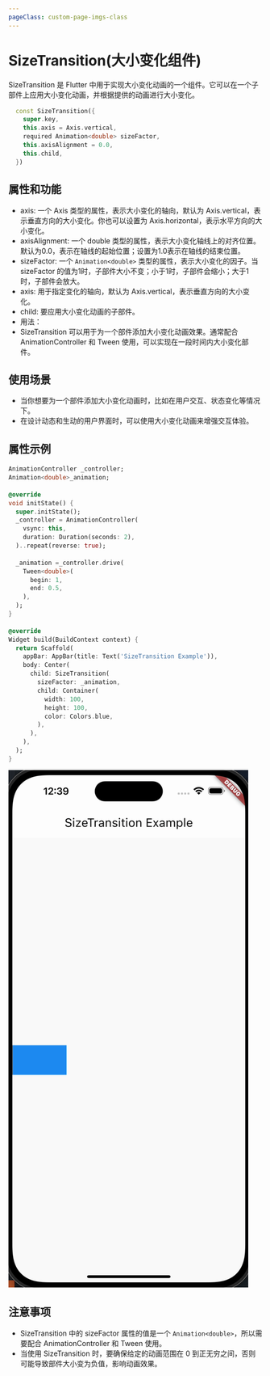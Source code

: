 ```yaml
---
pageClass: custom-page-imgs-class
---
```


# SizeTransition(大小变化组件)

SizeTransition 是 Flutter 中用于实现大小变化动画的一个组件。它可以在一个子部件上应用大小变化动画，并根据提供的动画进行大小变化。

```dart
  const SizeTransition({
    super.key,
    this.axis = Axis.vertical,
    required Animation<double> sizeFactor,
    this.axisAlignment = 0.0,
    this.child,
  })
```

## 属性和功能

- axis: 一个 Axis 类型的属性，表示大小变化的轴向，默认为 Axis.vertical，表示垂直方向的大小变化。你也可以设置为 Axis.horizontal，表示水平方向的大小变化。
- axisAlignment: 一个 double 类型的属性，表示大小变化轴线上的对齐位置。默认为0.0，表示在轴线的起始位置；设置为1.0表示在轴线的结束位置。
- sizeFactor: 一个 `Animation<double>` 类型的属性，表示大小变化的因子。当 sizeFactor 的值为1时，子部件大小不变；小于1时，子部件会缩小；大于1时，子部件会放大。
- axis: 用于指定变化的轴向，默认为 Axis.vertical，表示垂直方向的大小变化。
- child: 要应用大小变化动画的子部件。
- 用法：
- SizeTransition 可以用于为一个部件添加大小变化动画效果。通常配合 AnimationController 和 Tween 使用，可以实现在一段时间内大小变化部件。

## 使用场景

- 当你想要为一个部件添加大小变化动画时，比如在用户交互、状态变化等情况下。
- 在设计动态和生动的用户界面时，可以使用大小变化动画来增强交互体验。

## 属性示例

```dart
AnimationController _controller;
Animation<double>_animation;

@override
void initState() {
  super.initState();
  _controller = AnimationController(
    vsync: this,
    duration: Duration(seconds: 2),
  )..repeat(reverse: true);

  _animation =_controller.drive(
    Tween<double>(
      begin: 1,
      end: 0.5,
    ),
  );
}

@override
Widget build(BuildContext context) {
  return Scaffold(
    appBar: AppBar(title: Text('SizeTransition Example')),
    body: Center(
      child: SizeTransition(
        sizeFactor: _animation,
        child: Container(
          width: 100,
          height: 100,
          color: Colors.blue,
        ),
      ),
    ),
  );
}
```

![SizeTransitionWidget](./imgs/SizeTransitionWidget.gif)

## 注意事项

- SizeTransition 中的 sizeFactor 属性的值是一个 `Animation<double>`，所以需要配合 AnimationController 和 Tween 使用。
- 当使用 SizeTransition 时，要确保给定的动画范围在 0 到正无穷之间，否则可能导致部件大小变为负值，影响动画效果。
